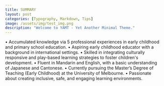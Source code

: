 ```yaml
---
title: SUMMARY
layout: post
categories: [Typography, Markdown, Tips]
image: /assets/img/test_img.png
description: "Welcome to YAMT - Yet Another Minimal Theme."
---
```


•	Accumulated knowledge via 5 professional experiences in early childhood and primary school education.
•	Aspiring early childhood educator with a background in international settings.
•	Skilled in integrating culturally responsive and play-based learning strategies to foster children's development.
•	Fluent in Mandarin and English, with a basic understanding of Japanese and Cantonese.
•	Currently pursuing the Master’s Degree of Teaching (Early Childhood) at the University of Melbourne.
•	Passionate about creating inclusive, safe, and engaging learning environments.

